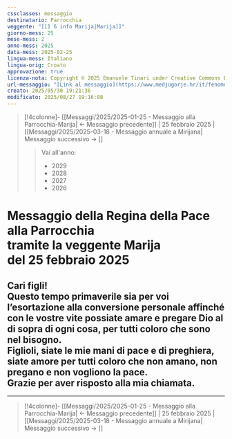 ```yaml
---
cssclasses: messaggio
destinatario: Parrocchia
veggente: "[[1 6 info Marija|Marija]]"
giorno-mess: 25
mese-mess: 2
anno-mess: 2025
data-mess: 2025-02-25
lingua-mess: Italiano
lingua-orig: Croato
approvazione: true
licenza-nota: Copyright © 2025 Emanuele Tinari under Creative Commons BY-NC-SA 4.0 https://creativecommons.org/licenses/by-nc-sa/4.0/
url-messaggio: "[Link al messaggio](https://www.medjugorje.hr/it/fenomeno-di-medjugorje/messaggi-della-madonna/?datum=2025-2-25)"
creato: 2025/05/30 19:21:36
modificato: 2025/08/27 19:16:08
---
```


> [!4colonne]- [[Messaggi/2025/2025-01-25 - Messaggio alla Parrocchia-Marija| ← Messaggio precedente]] | 25 febbraio 2025 | [[Messaggi/2025/2025-03-18 - Messaggio annuale a Mirijana| Messaggio successivo → ]]
>> <span class="verde">Vai all'anno:</span>
>> - 2029
>> - 2028
>> - 2027
>> - 2026
>

# Messaggio della Regina della Pace<br>alla Parrocchia<br>tramite la veggente Marija<br>del 25 febbraio 2025

## Cari figli!<br>Questo tempo primaverile sia per voi l’esortazione alla conversione personale affinché con le vostre vite possiate amare e pregare Dio al di sopra di ogni cosa, per tutti coloro che sono nel bisogno.<br>Figlioli, siate le mie mani di pace e di preghiera, siate amore per tutti coloro che non amano, non pregano e non vogliono la pace.<br>Grazie per aver risposto alla mia chiamata.

***

> [!4colonne]- [[Messaggi/2025/2025-01-25 - Messaggio alla Parrocchia-Marija| ← Messaggio precedente]] | 25 febbraio 2025 | [[Messaggi/2025/2025-03-18 - Messaggio annuale a Mirijana| Messaggio successivo → ]]
